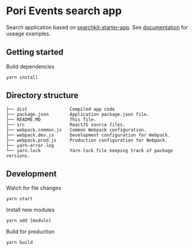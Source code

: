 # Pori Events search app

Search application based on [searchkit-starter-app](https://github.com/searchkit/searchkit-starter-app). See [documentation](http://docs.searchkit.co/stable/) for useage examples.

## Getting started

Build dependencies

    yarn install

## Directory structure

    ├── dist                Compiled app code
    ├── package.json        Application package.json file.
    ├── README.MD           This file.
    ├── src                 ReactJS source files.
    ├── webpack.common.js   Common Webpack configuration.
    ├── webpack.dev.js      Development configuration for Webpack.
    ├── webpack.prod.js     Production configuration for Webpack.
    ├── yarn-error.log
    └── yarn.lock           Yarn lock file keeping track of package versions.

## Development

Watch for file changes

    yarn start

Install new modules

    yarn add [module]

Build for production

    yarn build
